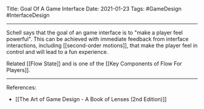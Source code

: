 Title: Goal Of A Game Interface
Date: 2021-01-23
Tags: #GameDesign #InterfaceDesign 

---

Schell says that the goal of an game interface is to "make a player feel powerful". This can be achieved with immediate feedback from interface interactions, including [[second-order motions]], that make the player feel in control and will lead to a fun experience. 

Related [[Flow State]] and is one of the [[Key Components of Flow For Players]].

---

References:
* [[The Art of Game Design - A Book of Lenses (2nd Edition)]]